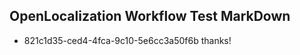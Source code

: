 ## OpenLocalization Workflow Test MarkDown
* 821c1d35-ced4-4fca-9c10-5e6cc3a50f6b thanks!

<!--HONumber=Dec16_HO1-->


